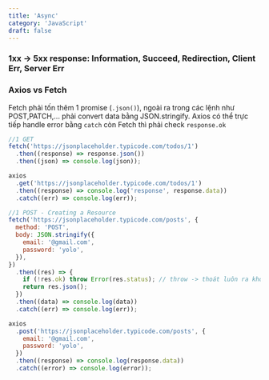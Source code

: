 ```yaml
---
title: 'Async'
category: 'JavaScript'
draft: false
---
```


### 1xx -> 5xx response: Information, Succeed, Redirection, Client Err, Server Err

### Axios vs Fetch
Fetch phải tốn thêm 1 promise (`.json()`), ngoài ra trong các lệnh như POST,PATCH,... phải convert data bằng JSON.stringify. Axios có thể trực tiếp handle error bằng `catch` còn Fetch thì phải check `response.ok`

```jsx
//1 GET
fetch('https://jsonplaceholder.typicode.com/todos/1')
  .then((response) => response.json())
  .then((json) => console.log(json));

axios
  .get('https://jsonplaceholder.typicode.com/todos/1')
  .then((response) => console.log('response', response.data))
  .catch((err) => console.log(err));

//1 POST - Creating a Resource
fetch('https://jsonplaceholder.typicode.com/posts', {
  method: 'POST',
  body: JSON.stringify({
    email: '@gmail.com',
    password: 'yolo',
  }),
})
  .then((res) => {
    if (!res.ok) throw Error(res.status); // throw -> thoát luôn ra khỏi hàm, ko return
    return res.json();
  })
  .then((data) => console.log(data))
  .catch((err) => console.log(err));

axios
  .post('https://jsonplaceholder.typicode.com/posts', {
    email: '@gmail.com',
    password: 'yolo',
  })
  .then((response) => console.log(response.data))
  .catch((error) => console.log(error));
```
